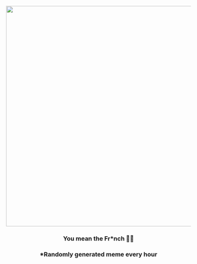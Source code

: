 <p align="center">
        <img src="https://i.redd.it/cg38uz5tfxp81.gif" width="600" height="600">
        </p>
        <h3 align="center">You mean the Fr*nch 🤮🤮</h3>
        <h3 align="center">*Randomly generated meme every hour</h3>
    